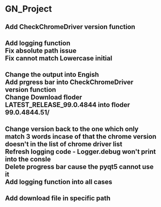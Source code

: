# GN_Project  
Add CheckChromeDriver version function  
------------------------------------------------------------- 
Add logging function  
Fix absolute path issue  
Fix cannot match Lowercase initial  
-------------------------------------------------------------
Change the output into Engish  
Add prgress bar into CheckChromeDriver version function  
Change Download floder LATEST_RELEASE_99.0.4844 into floder 99.0.4844.51/
-------------------------------------------------------------
Change version back to the one which only match 3 words incase of that the chrome version doesn't in the list of chrome driver list  
Refresh logging code - Logger.debug won't print into the consle  
Delete progress bar cause the pyqt5 cannot use it  
Add logging function into all cases  
-------------------------------------------------------------
Add download file in specific path  
-------------------------------------------------------------
